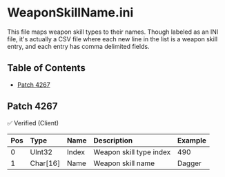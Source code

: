 # WeaponSkillName.ini

This file maps weapon skill types to their names. Though labeled as an INI file, it's actually a CSV file where each new line in the list is a weapon skill entry, and each entry has comma delimited fields.

## Table of Contents

* [Patch 4267](#patch-4267)

## Patch 4267

✅ Verified (Client)

| Pos | Type | Name | Description | Example |
|:-------|:--------|:--------|:--------|:--------|
| 0 | UInt32 | Index | Weapon skill type index | 490 |
| 1 | Char[16] | Name | Weapon skill name | Dagger |
